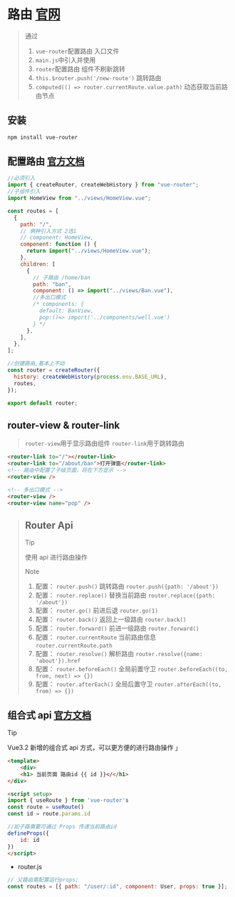 # 路由 [官网](https://router.vuejs.org/zh/installation.html)

> 通过
>
> 1. `vue-router`配置路由 入口文件
> 2. `main.js`中引入并使用
> 3. `router`配置路由 组件不刷新跳转
> 4. `this.$router.push('/new-route')` 跳转路由
> 5. `computed(() => router.currentRoute.value.path)` 动态获取当前路由节点

## 安装

```bash
npm install vue-router
```

## 配置路由 [官方文档](https://router.vuejs.org/zh/guide/)

```js
//必须引入
import { createRouter, createWebHistory } from "vue-router";
//子组件引入
import HomeView from "../views/HomeView.vue";

const routes = [
  {
    path: "/",
    // 俩种引入方式 2选1
    // component: HomeView,
    component: function () {
      return import("../views/HomeView.vue");
    },
    children: [
      {
        // 子路由 /home/ban
        path: "ban",
        component: () => import("../views/Ban.vue"),
        //多出口模式
        /* components: {
          default: BanView,
          pop:()=> import('../components/well.vue')
        } */
      },
    ],
  },
];

//创建路由,基本上不动
const router = createRouter({
  history: createWebHistory(process.env.BASE_URL),
  routes,
});

export default router;
```

## router-view & router-link

> `router-view`用于显示路由组件 `router-link`用于跳转路由

```html
<router-link to="/"></router-link>
<router-link to="/about/ban">打开弹窗</router-link>
<!-- 路由中配置了子级页面，将在下方显示 -->
<router-view />

<!-- 多出口模式 -->
<router-view />
<router-view name="pop" />
```

> ## Router Api
>
> > [!TIP]
> > 使用 api 进行路由操作
>
> > [!NOTE]
> >
> > 1. 配置： `router.push()` 跳转路由 `router.push({path: '/about'})`
> > 2. 配置： `router.replace()` 替换当前路由 `router.replace({path: '/about'})`
> > 3. 配置： `router.go()` 前进后退 `router.go(1)`
> > 4. 配置： `router.back()` 返回上一级路由 `router.back()`
> > 5. 配置： `router.forward()` 前进一级路由 `router.forward()`
> > 6. 配置： `router.currentRoute` 当前路由信息 `router.currentRoute.path`
> > 7. 配置： `router.resolve()` 解析路由 `router.resolve({name: 'about'}).href`
> > 8. 配置： `router.beforeEach()` 全局前置守卫 `router.beforeEach((to, from, next) => {})`
> > 9. 配置： `router.afterEach()` 全局后置守卫 `router.afterEach((to, from) => {})`

## 组合式 api [官方文档](https://router.vuejs.org/zh/guide/advanced/composition-api.html)

> [!TIP]
> Vue3.2 新增的组合式 api 方式，可以更方便的进行路由操作 」

```html
<template>
    <div>
    <h1> 当前页面 路由id {{ id }}</</h1>
</div>

<script setup>
import { useRoute } from 'vue-router's
const route = useRoute()
const id = route.params.id

//如子路需要可通过 Props 传递当前路由id
defineProps({
    id: id
})
</script>
```

- router.js

```javascript
// 父路由需配置运行props;
const routes = [{ path: "/user/:id", component: User, props: true }];
```
